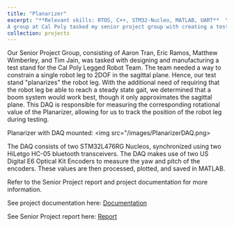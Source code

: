 ```yaml
---
title: "Planarizer"
excerpt: "**Relevant skills: RTOS, C++, STM32-Nucleo, MATLAB, UART**  \
A group at Cal Poly tasked my senior project group with creating a testing system suitable for characterizing and evaluating a single robot leg, intended for use in a quadraped, constrained to planar motion. This project involves the design of such a fixture and the corresponding DAQ."
collection: projects
---
```


Our Senior Project Group, consisting of Aaron Tran, Eric Ramos, Matthew Wimberley, and Tim Jain, was tasked with designing and manufacturing a test stand for the Cal Poly Legged Robot Team. The team needed a way to constrain a single robot leg to 2DOF in the sagittal plane. Hence, our test stand "planarizes" the robot leg. With the additional need of requiring that the robot leg be able to reach a steady state gait, we determined that a boom system would work best, though it only approximates the sagittal plane. This DAQ is responsible for measuring the corresponding rotational value of the Planarizer, allowing for us to track the position of the robot leg during testing.

Planarizer with DAQ mounted:
<img src="/images/PlanarizerDAQ.png>

The DAQ consists of two STM32L476RG Nucleos, synchronized using two HiLetgo HC-05 bluetooth transceivers. The DAQ makes use of two US Digital E6 Optical Kit Encoders to measure the yaw and pitch of the encoders. These values are then processed, plotted, and saved in MATLAB.

Refer to the Senior Project report and project documentation for more information.

See project documentation here: 
[Documentation](https://malkstik.github.io/Planarizer-DAQ/)

See Senior Project report here: 
[Report](https://github.com/malkstik/Planarizer-DAQ/blob/main/Final%20Design%20Review%20Planarizer.pdf)
